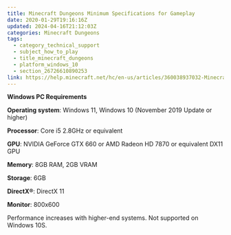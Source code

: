 ```yaml
---
title: Minecraft Dungeons Minimum Specifications for Gameplay
date: 2020-01-29T19:16:16Z
updated: 2024-04-16T21:12:03Z
categories: Minecraft Dungeons
tags:
  - category_technical_support
  - subject_how_to_play
  - title_minecraft_dungeons
  - platform_windows_10
  - section_26726610890253
link: https://help.minecraft.net/hc/en-us/articles/360038937032-Minecraft-Dungeons-Minimum-Specifications-for-Gameplay
---
```


**Windows PC Requirements** 

**Operating system**: Windows 11, Windows 10 (November 2019 Update or higher)

**Processor**: Core i5 2.8GHz or equivalent 

**GPU**: NVIDIA GeForce GTX 660 or AMD Radeon HD 7870 or equivalent DX11 GPU 

**Memory**: 8GB RAM, 2GB VRAM 

**Storage**: 6GB 

**DirectX®**: DirectX 11 

**Monitor**: 800x600 

Performance increases with higher-end systems. Not supported on Windows 10S.
